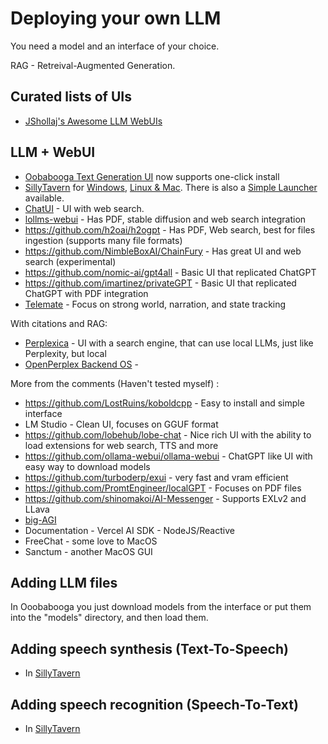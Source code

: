 # Deploying your own LLM

You need a model and an interface of your choice.

RAG - Retreival-Augmented Generation.

## Curated lists of UIs
* [JShollaj's Awesome LLM WebUIs](https://github.com/JShollaj/Awesome-LLM-Web-UI)

## LLM + WebUI

* [Oobabooga Text Generation UI](https://github.com/oobabooga/text-generation-webui) now supports one-click install
* [SillyTavern](https://docs.sillytavern.app/) for [Windows](https://docs.sillytavern.app/installation/windows/), [Linux & Mac](https://docs.sillytavern.app/installation/linuxmacos/). There is also a [Simple Launcher](https://sillytavernai.com/st-simplelauncher/) available.
* [ChatUI](https://github.com/huggingface/chat-ui) - UI with web search.
* [lollms-webui](https://github.com/ParisNeo/lollms-webui/) - Has PDF, stable diffusion and web search integration
* https://github.com/h2oai/h2ogpt - Has PDF, Web search, best for files ingestion (supports many file formats)
* https://github.com/NimbleBoxAI/ChainFury - Has great UI and web search (experimental)
* https://github.com/nomic-ai/gpt4all - Basic UI that replicated ChatGPT
* https://github.com/imartinez/privateGPT - Basic UI that replicated ChatGPT with PDF integration
* [Telemate](https://github.com/vegu-ai/talemate) - Focus on strong world, narration, and state tracking

With citations and RAG:
* [Perplexica](https://github.com/ItzCrazyKns/Perplexica) - UI with a search engine, that can use local LLMs, just like Perplexity, but local
* [OpenPerplex Backend OS](https://github.com/YassKhazzan/openperplex_backend_os) - 

More from the comments (Haven't tested myself) :
* https://github.com/LostRuins/koboldcpp - Easy to install and simple interface
* LM Studio - Clean UI, focuses on GGUF format
* https://github.com/lobehub/lobe-chat - Nice rich UI with the ability to load extensions for web search, TTS and more
* https://github.com/ollama-webui/ollama-webui - ChatGPT like UI with easy way to download models
* https://github.com/turboderp/exui - very fast and vram efficient
* https://github.com/PromtEngineer/localGPT - Focuses on PDF files
* https://github.com/shinomakoi/AI-Messenger - Supports EXLv2 and LLava
* [big-AGI](https://github.com/enricoros/big-AGI)
* Documentation - Vercel AI SDK - NodeJS/Reactive
* FreeChat - some love to MacOS
* Sanctum - another MacOS GUI

## Adding LLM files
In Ooobabooga you just download models from the interface or put them into the "models" directory, and then load them.

## Adding speech synthesis (Text-To-Speech)
* In [SillyTavern](https://docs.sillytavern.app/extras/extensions/tts/)

## Adding speech recognition (Speech-To-Text)
* In [SillyTavern](https://docs.sillytavern.app/extras/extensions/speech-recognition/)

